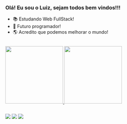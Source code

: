 ### Olá! Eu sou o Luiz, sejam todos bem vindos!!!

- 📚 Estudando Web FullStack!
- 🌱 Futuro programador!
- 🌎 Acredito que podemos melhorar o mundo!

##

<div align="left">
  <a href="https://github.com/LuizkkZ">
  <img height="180em" src="https://github-readme-stats.vercel.app/api?username=LuizkkZ&show_icons=true&theme=merko&include_all_commits=true&count_private=true"/>
  <img height="180em" src="https://github-readme-stats.vercel.app/api/top-langs/?username=LuizkkZ&layout=compact&langs_count=7&theme=merko"/>
</div>

  ##
  
  <div> 
  <a href="https://instagram.com/luizcomparini" target="_blank"><img src="https://img.shields.io/badge/-Instagram-%23E4405F?style=for-the-badge&logo=instagram&logoColor=white" target="_blank"></a>
  <a href = "mailto:luizcomparini@gmail.com"><img src="https://img.shields.io/badge/-Gmail-%23333?style=for-the-badge&logo=gmail&logoColor=white" target="_blank"></a>
  <a href="https://www.linkedin.com/in/luizfos10/" target="_blank"><img src="https://img.shields.io/badge/-LinkedIn-%230077B5?style=for-the-badge&logo=linkedin&logoColor=white" target="_blank"></a> 
 
</div>
